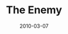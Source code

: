 ---
layout: message
category: message
series: "Free"
title: "The Enemy"
date: 2010-03-07
audio-description: "Brian Tome talks about the enemy and how he plots to steal freedom from us."
audio: "http://s3.amazonaws.com/crossroadsaudiomessages/Free3.mp3"
audio-title: "The Enemy"
audio-duration: "31&#58;04"
video-description: "Brian Tome talks about how the enemy plots to steal freedom from us."
video-title: "The Enemy"
video: "https://s3.amazonaws.com/crossroadsvideomessages/Free3.mp4"
video-poster: "https://www.crossroads.net/uploadedfiles/Free3-still.jpg"
program-description: ""
program: "http://www.crossroads.net/players/media/hq/03_06-07_10Program.pdf"
program-title: "The Enemy (program)"
---